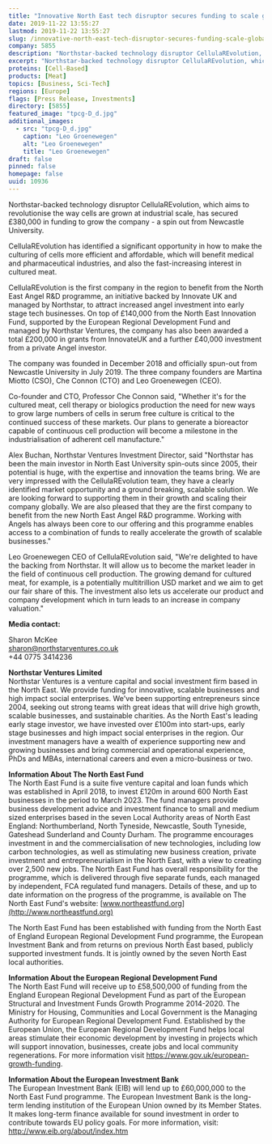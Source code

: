 ```yaml
---
title: "Innovative North East tech disruptor secures funding to scale globally"
date: 2019-11-22 13:55:27
lastmod: 2019-11-22 13:55:27
slug: /innovative-north-east-tech-disruptor-secures-funding-scale-globally
company: 5855
description: "Northstar-backed technology disruptor CellulaREvolution, which aims to revolutionise the way cells are grown at industrial scale, has secured £380,000 in funding to grow the company - a spin out from Newcastle University. CellulaREvolution has identified a significant opportunity in how to make the culturing of cells more efficient and affordable, which will benefit medical and pharmaceutical industries, and also the fast-increasing interest in cultured meat."
excerpt: "Northstar-backed technology disruptor CellulaREvolution, which aims to revolutionise the way cells are grown at industrial scale, has secured £380,000 in funding to grow the company - a spin out from Newcastle University. CellulaREvolution has identified a significant opportunity in how to make the culturing of cells more efficient and affordable, which will benefit medical and pharmaceutical industries, and also the fast-increasing interest in cultured meat."
proteins: [Cell-Based]
products: [Meat]
topics: [Business, Sci-Tech]
regions: [Europe]
flags: [Press Release, Investments]
directory: [5855]
featured_image: "tpcg-D_d.jpg"
additional_images:
  - src: "tpcg-D_d.jpg"
    caption: "Leo Groenewegen"
    alt: "Leo Groenewegen"
    title: "Leo Groenewegen"
draft: false
pinned: false
homepage: false
uuid: 10936
---
```

Northstar-backed technology disruptor CellulaREvolution, which aims to
revolutionise the way cells are grown at industrial scale, has secured
£380,000 in funding to grow the company - a spin out from Newcastle
University.

CellulaREvolution has identified a significant opportunity in how to
make the culturing of cells more efficient and affordable, which will
benefit medical and pharmaceutical industries, and also the
fast-increasing interest in cultured meat.

CellulaREvolution is the first company in the region to benefit from the
North East Angel R&D programme, an initiative backed by Innovate UK and
managed by Northstar, to attract increased angel investment into early
stage tech businesses. On top of £140,000 from the North East Innovation
Fund, supported by the European Regional Development Fund and managed by
Northstar Ventures, the company has also been awarded a total £200,000
in grants from InnovateUK and a further £40,000 investment from a
private Angel investor.

The company was founded in December 2018 and officially spun-out from
Newcastle University in July 2019. The three company founders are
Martina Miotto (CSO), Che Connon (CTO) and Leo Groenewegen (CEO).

Co-founder and CTO, Professor Che Connon said, "Whether it's for the
cultured meat, cell therapy or biologics production the need for new
ways to grow large numbers of cells in serum free culture is critical to
the continued success of these markets. Our plans to generate a
bioreactor capable of continuous cell production will become a milestone
in the industrialisation of adherent cell manufacture."

Alex Buchan, Northstar Ventures Investment Director, said "Northstar has
been the main investor in North East University spin-outs since 2005,
their potential is huge, with the expertise and innovation the teams
bring. We are very impressed with the CellulaREvolution team, they have
a clearly identified market opportunity and a ground breaking, scalable
solution. We are looking forward to supporting them in their growth and
scaling their company globally. We are also pleased that they are the
first company to benefit from the new North East Angel R&D programme.
Working with Angels has always been core to our offering and this
programme enables access to a combination of funds to really accelerate
the growth of scalable businesses."

Leo Groenewegen CEO of CellulaREvolution said, "We're delighted to have
the backing from Northstar. It will allow us to become the market leader
in the field of continuous cell production. The growing demand for
cultured meat, for example, is a potentially multitrillion USD market
and we aim to get our fair share of this. The investment also lets us
accelerate our product and company development which in turn leads to an
increase in company valuation."

**Media contact:**

Sharon McKee\
<sharon@northstarventures.co.uk>\
+44 0775 3414236

**Northstar Ventures Limited**\
Northstar Ventures is a venture capital and social investment firm based
in the North East. We provide funding for innovative, scalable
businesses and high impact social enterprises. We've been supporting
entrepreneurs since 2004, seeking out strong teams with great ideas that
will drive high growth, scalable businesses, and sustainable charities.
As the North East's leading early stage investor, we have invested over
£100m into start-ups, early stage businesses and high impact social
enterprises in the region. Our investment managers have a wealth of
experience supporting new and growing businesses and bring commercial
and operational experience, PhDs and MBAs, international careers and
even a micro-business or two.

**Information About The North East Fund**\
The North East Fund is a suite five venture capital and loan funds which
was established in April 2018, to invest £120m in around 600 North East
businesses in the period to March 2023. The fund managers provide
business development advice and investment finance to small and medium
sized enterprises based in the seven Local Authority areas of North East
England: Northumberland, North Tyneside, Newcastle, South Tyneside,
Gateshead Sunderland and County Durham. The programme encourages
investment in and the commercialisation of new technologies, including
low carbon technologies, as well as stimulating new business creation,
private investment and entrepreneurialism in the North East, with a view
to creating over 2,500 new jobs. The North East Fund has overall
responsibility for the programme, which is delivered through five
separate funds, each managed by independent, FCA regulated fund
managers. Details of these, and up to date information on the progress
of the programme, is available on The North East Fund's website:
[www.northeastfund.org](http://www.northeastfund.org)

The North East Fund has been established with funding from the North
East of England European Regional Development Fund programme, the
European Investment Bank and from returns on previous North East based,
publicly supported investment funds. It is jointly owned by the seven
North East local authorities.

**Information About the European Regional Development Fund**\
The North East Fund will receive up to £58,500,000 of funding from the
England European Regional Development Fund as part of the European
Structural and Investment Funds Growth Programme 2014-2020. The Ministry
for Housing, Communities and Local Government is the Managing Authority
for European Regional Development Fund. Established by the European
Union, the European Regional Development Fund helps local areas
stimulate their economic development by investing in projects which will
support innovation, businesses, create jobs and local community
regenerations. For more information visit
<https://www.gov.uk/european-growth-funding>.

**Information About the European Investment Bank**\
The European Investment Bank (EIB) will lend up to £60,000,000 to the
North East Fund programme. The European Investment Bank is the long-term
lending institution of the European Union owned by its Member States. It
makes long-term finance available for sound investment in order to
contribute towards EU policy goals. For more information, visit:
<http://www.eib.org/about/index.htm>
